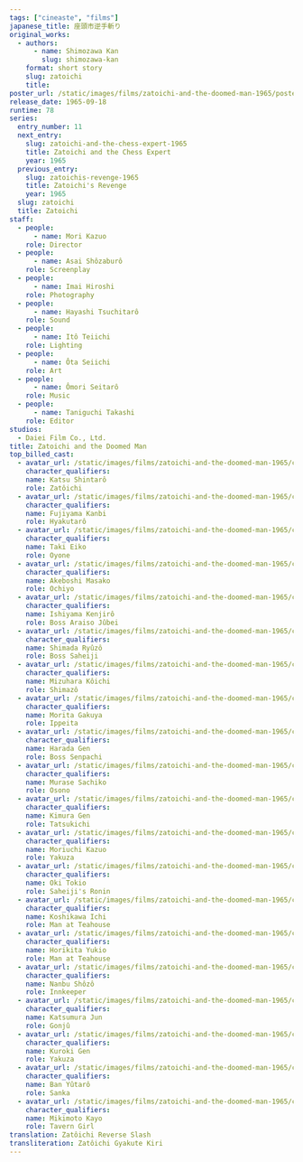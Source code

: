 ```yaml
---
tags: ["cineaste", "films"]
japanese_title: 座頭市逆手斬り
original_works:
  - authors:
      - name: Shimozawa Kan
        slug: shimozawa-kan
    format: short story
    slug: zatoichi
    title:
poster_url: /static/images/films/zatoichi-and-the-doomed-man-1965/posters/poster.webp
release_date: 1965-09-18
runtime: 78
series:
  entry_number: 11
  next_entry:
    slug: zatoichi-and-the-chess-expert-1965
    title: Zatoichi and the Chess Expert
    year: 1965
  previous_entry:
    slug: zatoichis-revenge-1965
    title: Zatoichi's Revenge
    year: 1965
  slug: zatoichi
  title: Zatoichi
staff:
  - people:
      - name: Mori Kazuo
    role: Director
  - people:
      - name: Asai Shôzaburô
    role: Screenplay
  - people:
      - name: Imai Hiroshi
    role: Photography
  - people:
      - name: Hayashi Tsuchitarô
    role: Sound
  - people:
      - name: Itô Teiichi
    role: Lighting
  - people:
      - name: Ôta Seiichi
    role: Art
  - people:
      - name: Ômori Seitarô
    role: Music
  - people:
      - name: Taniguchi Takashi
    role: Editor
studios:
  - Daiei Film Co., Ltd.
title: Zatoichi and the Doomed Man
top_billed_cast:
  - avatar_url: /static/images/films/zatoichi-and-the-doomed-man-1965/cast-avatars/shintaro-katsu-0.webp
    character_qualifiers:
    name: Katsu Shintarô
    role: Zatôichi
  - avatar_url: /static/images/films/zatoichi-and-the-doomed-man-1965/cast-avatars/kanbi-fujiyama-0.webp
    character_qualifiers:
    name: Fujiyama Kanbi
    role: Hyakutarô
  - avatar_url: /static/images/films/zatoichi-and-the-doomed-man-1965/cast-avatars/eiko-taki-0.webp
    character_qualifiers:
    name: Taki Eiko
    role: Oyone
  - avatar_url: /static/images/films/zatoichi-and-the-doomed-man-1965/cast-avatars/masako-akeboshi-0.webp
    character_qualifiers:
    name: Akeboshi Masako
    role: Ochiyo
  - avatar_url: /static/images/films/zatoichi-and-the-doomed-man-1965/cast-avatars/kenjiro-ishiyama-0.webp
    character_qualifiers:
    name: Ishiyama Kenjirô
    role: Boss Araiso Jûbei
  - avatar_url: /static/images/films/zatoichi-and-the-doomed-man-1965/cast-avatars/ryuzo-shimada-0.webp
    character_qualifiers:
    name: Shimada Ryûzô
    role: Boss Saheiji
  - avatar_url: /static/images/films/zatoichi-and-the-doomed-man-1965/cast-avatars/koichi-mizuhara-0.webp
    character_qualifiers:
    name: Mizuhara Kôichi
    role: Shimazô
  - avatar_url: /static/images/films/zatoichi-and-the-doomed-man-1965/cast-avatars/gakuya-morita-0.webp
    character_qualifiers:
    name: Morita Gakuya
    role: Ippeita
  - avatar_url: /static/images/films/zatoichi-and-the-doomed-man-1965/cast-avatars/gen-harada-0.webp
    character_qualifiers:
    name: Harada Gen
    role: Boss Senpachi
  - avatar_url: /static/images/films/zatoichi-and-the-doomed-man-1965/cast-avatars/sachiko-murase-0.webp
    character_qualifiers:
    name: Murase Sachiko
    role: Osono
  - avatar_url: /static/images/films/zatoichi-and-the-doomed-man-1965/cast-avatars/gen-kimura-0.webp
    character_qualifiers:
    name: Kimura Gen
    role: Tatsukichi
  - avatar_url: /static/images/films/zatoichi-and-the-doomed-man-1965/cast-avatars/kazuo-moriuchi-0.webp
    character_qualifiers:
    name: Moriuchi Kazuo
    role: Yakuza
  - avatar_url: /static/images/films/zatoichi-and-the-doomed-man-1965/cast-avatars/tokio-oki-0.webp
    character_qualifiers:
    name: Oki Tokio
    role: Saheiji's Ronin
  - avatar_url: /static/images/films/zatoichi-and-the-doomed-man-1965/cast-avatars/ichi-koshikawa-0.webp
    character_qualifiers:
    name: Koshikawa Ichi
    role: Man at Teahouse
  - avatar_url: /static/images/films/zatoichi-and-the-doomed-man-1965/cast-avatars/yukio-horikita-0.webp
    character_qualifiers:
    name: Horikita Yukio
    role: Man at Teahouse
  - avatar_url: /static/images/films/zatoichi-and-the-doomed-man-1965/cast-avatars/shozo-nanbu-0.webp
    character_qualifiers:
    name: Nanbu Shôzô
    role: Innkeeper
  - avatar_url: /static/images/films/zatoichi-and-the-doomed-man-1965/cast-avatars/jun-katsumura-0.webp
    character_qualifiers:
    name: Katsumura Jun
    role: Gonjû
  - avatar_url: /static/images/films/zatoichi-and-the-doomed-man-1965/cast-avatars/gen-kuroki-0.webp
    character_qualifiers:
    name: Kuroki Gen
    role: Yakuza
  - avatar_url: /static/images/films/zatoichi-and-the-doomed-man-1965/cast-avatars/yutaro-ban-0.webp
    character_qualifiers:
    name: Ban Yûtarô
    role: Sanka
  - avatar_url: /static/images/films/zatoichi-and-the-doomed-man-1965/cast-avatars/kayo-mikimoto-0.webp
    character_qualifiers:
    name: Mikimoto Kayo
    role: Tavern Girl
translation: Zatôichi Reverse Slash
transliteration: Zatôichi Gyakute Kiri
---
```

